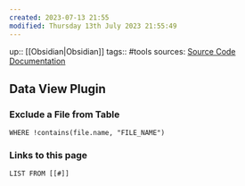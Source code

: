 ```yaml
---
created: 2023-07-13 21:55
modified: Thursday 13th July 2023 21:55:49
---
```

up::  [[Obsidian|Obsidian]]
tags:: #tools
sources: [Source Code](https://github.com/blacksmithgu/obsidian-dataview) [Documentation](https://blacksmithgu.github.io/obsidian-dataview/)

## Data View Plugin


### Exclude a File from Table
```
WHERE !contains(file.name, "FILE_NAME")
```



### Links to this page
``` dataview
LIST FROM [[#]]
```

